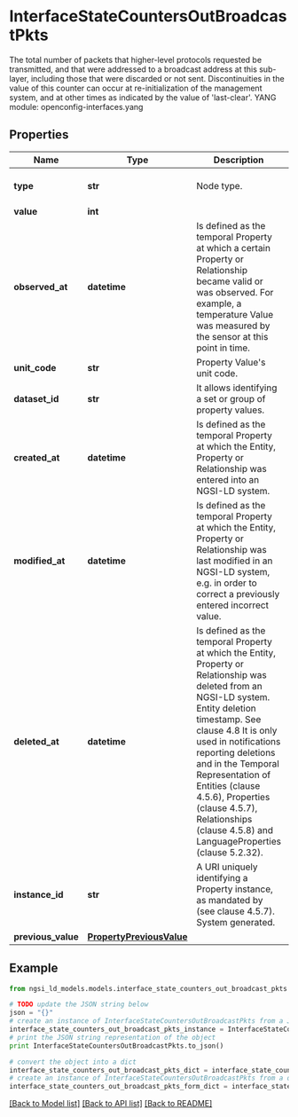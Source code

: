 # InterfaceStateCountersOutBroadcastPkts

The total number of packets that higher-level protocols requested be transmitted, and that were addressed to a broadcast address at this sub-layer, including those that were discarded or not sent.  Discontinuities in the value of this counter can occur at re-initialization of the management system, and at other times as indicated by the value of 'last-clear'.  YANG module: openconfig-interfaces.yang 

## Properties

Name | Type | Description | Notes
------------ | ------------- | ------------- | -------------
**type** | **str** | Node type.  | [optional] [default to 'Property']
**value** | **int** |  | 
**observed_at** | **datetime** | Is defined as the temporal Property at which a certain Property or Relationship became valid or was observed. For example, a temperature Value was measured by the sensor at this point in time.  | [optional] 
**unit_code** | **str** | Property Value&#39;s unit code.  | [optional] 
**dataset_id** | **str** | It allows identifying a set or group of property values.  | [optional] 
**created_at** | **datetime** | Is defined as the temporal Property at which the Entity, Property or Relationship was entered into an NGSI-LD system.  | [optional] [readonly] 
**modified_at** | **datetime** | Is defined as the temporal Property at which the Entity, Property or Relationship was last modified in an NGSI-LD system, e.g. in order to correct a previously entered incorrect value.  | [optional] [readonly] 
**deleted_at** | **datetime** | Is defined as the temporal Property at which the Entity, Property or Relationship was deleted from an NGSI-LD system.  Entity deletion timestamp. See clause 4.8 It is only used in notifications reporting deletions and in the Temporal Representation of Entities (clause 4.5.6), Properties (clause 4.5.7), Relationships (clause 4.5.8) and LanguageProperties (clause 5.2.32).  | [optional] [readonly] 
**instance_id** | **str** | A URI uniquely identifying a Property instance, as mandated by (see clause 4.5.7). System generated.  | [optional] [readonly] 
**previous_value** | [**PropertyPreviousValue**](PropertyPreviousValue.md) |  | [optional] 

## Example

```python
from ngsi_ld_models.models.interface_state_counters_out_broadcast_pkts import InterfaceStateCountersOutBroadcastPkts

# TODO update the JSON string below
json = "{}"
# create an instance of InterfaceStateCountersOutBroadcastPkts from a JSON string
interface_state_counters_out_broadcast_pkts_instance = InterfaceStateCountersOutBroadcastPkts.from_json(json)
# print the JSON string representation of the object
print InterfaceStateCountersOutBroadcastPkts.to_json()

# convert the object into a dict
interface_state_counters_out_broadcast_pkts_dict = interface_state_counters_out_broadcast_pkts_instance.to_dict()
# create an instance of InterfaceStateCountersOutBroadcastPkts from a dict
interface_state_counters_out_broadcast_pkts_form_dict = interface_state_counters_out_broadcast_pkts.from_dict(interface_state_counters_out_broadcast_pkts_dict)
```
[[Back to Model list]](../README.md#documentation-for-models) [[Back to API list]](../README.md#documentation-for-api-endpoints) [[Back to README]](../README.md)


